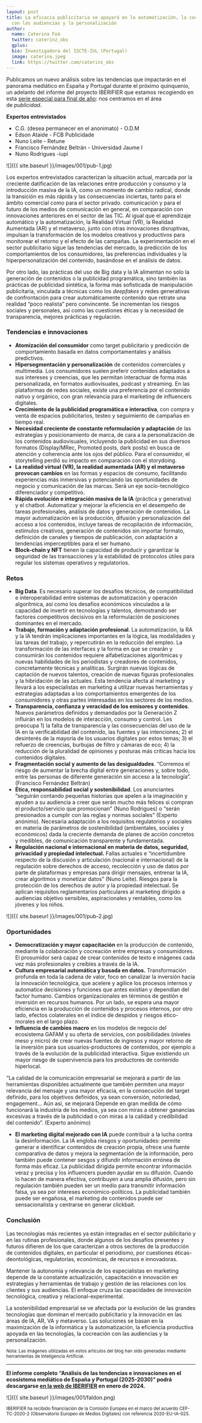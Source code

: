 ```yaml
---
layout: post
title: La eficacia publicitaria se apoyará en la automatización, la cocreación
  con las audiencias y la personalización
author:
  name: Caterina Foá
  twitter: caterinz_obs
  gplus:  
  bio: Investigadora del ISCTE-IUL (Portugal)
  image: caterina.jpeg
  link: https://twitter.com/caterinz_obs
---
```

Publicamos un nuevo análisis sobre las tendencias que impactarán en el panorama mediático en España y Portugal durante el próximo quinquenio, un adelanto del informe del proyecto IBERIFIER que estamos recogiendo en esta [serie especial para final de año](https://mip.umh.es/blog/2023/12/09/especial-tendencias-innovaciones-ecosistema-mediatico-de-espana-y-portugal-2025-2030/): nos centramos en el área de *publicidad*.

**Expertos entrevistados**

* C.G. (desea permanecer en el anonimato) - O.D.M
* Edson Ataide - FCB Publicidade
* Nuno Leite - Retune
* Francisco Fernández Beltrán - Universidad Jaume I
* Nuno Rodrigues -iupi

![]({{ site.baseurl }}/images/001/pub-1.jpg)

Los expertos entrevistados caracterizan la situación actual, marcada por la creciente datificación de las relaciones entre producción y consumo y la introducción masiva de la IA, como un momento de cambio radical, donde la transición es más rápida y las consecuencias inciertas, tanto para el ámbito comercial como para el sector privado. comunicación y para el futuro de los medios de comunicación en general, en comparación con innovaciones anteriores en el sector de las TIC. Al igual que el aprendizaje automático y la automatización, la Realidad Virtual (VR), la Realidad Aumentada (AR) y el metaverso, junto con otras innovaciones disruptivas, impulsan la transformación de los modelos creativos y productivos para monitorear el retorno y el efecto de las campañas. La experimentación en el sector publicitario sigue las tendencias del mercado, la predicción de los comportamientos de los consumidores, las preferencias individuales y la hiperpersonalización del contenido, basándose en el análisis de datos.

Por otro lado, las prácticas del uso de Big data y la IA alimentan no solo la generación de contenidos o la publicidad programática, sino también las prácticas de publicidad sintética, la forma más sofisticada de manipulación publicitaria, vinculada a técnicas como los *deepfakes* y redes generativas de confrontación para crear automáticamente contenido que retrate una realidad “poco realista” pero convincente. Se incrementan los riesgos sociales y personales, así como las cuestiones éticas y la necesidad de transparencia, mejores prácticas y regulación.

### Tendencias e innovaciones

* **Atomización del consumidor** como target publicitario y predicción de comportamiento basada en datos comportamentales y análisis predictivos.
* **Hipersegmentación y personalización** de contenidos comerciales y multimedia. Los consumidores suelen preferir contenidos adaptados a sus intereses y creencias, que les permitan interactuar de forma más personalizada, en formatos audiovisuales, podcast y streaming. En las plataformas de redes sociales, existe una preferencia por el contenido nativo y orgánico, con gran relevancia para el marketing de influencers digitales.
* **Crecimiento de la publicidad programática e interactiva**, con compra y venta de espacios publicitarios, testeo y seguimiento de campañas en tiempo real.
* **Necesidad creciente de constante reformulación y adaptación** de las estrategias y posicionamiento de marca, de cara a la personalización de los contenidos audiovisuales, incluyendo la publicidad en sus diversos formatos (Display/MRec, Promoted posts, dark posts) en busca de atención y coherencia ante los ojos del público. Para el consumidor, el storytelling perdió su impacto en comparación con el storydoing.
* **La realidad virtual (VR), la realidad aumentada (AR) y el metaverso provocan cambios** en las formas y espacios de consumo, facilitando experiencias más inmersivas y potenciando las oportunidades de negocio y comunicación de las marcas. Será un eje socio-tecnológico diferenciador y competitivo.
* **Rápida evolución e integración masiva de la IA** (práctica y generativa) y el chatbot. Automatizar y mejorar la eficiencia en el desempeño de tareas profesionales, análisis de datos y generación de contenidos. La mayor automatización en la producción, difusión y personalización del acceso a los contenidos, incluye tareas de recopilación de información, estímulos creativos, generación de contenidos sin importar formato, definición de canales y tiempos de publicación, con adaptación a tendencias imperceptibles para el ser humano.
* **Block-chain y NFT** tienen la capacidad de producir y garantizar la seguridad de las transacciones y la estabilidad de protocolos útiles para regular los sistemas operativos y regulatorios.

### Retos

* **Big Data**. Es necesario superar los desafíos técnicos, de compatibilidad e interoperabilidad entre sistemas de automatización y operación algorítmica, así como los desafíos económicos vinculados a la capacidad de invertir en tecnologías y talentos, demostrando ser factores competitivos decisivos en la reformulación de posiciones dominantes en el mercado.
* **Trabajo, formación y adaptación profesional**. La automatización, la RA y la IA tendrán implicaciones importantes en la lógica, las modalidades y las tareas del trabajo, y repercutirán en la reducción del empleo. La transformación de las interfaces y la forma en que se crearán y consumirán los contenidos requiere alfabetizaciones algorítmicas y nuevas habilidades de los periodistas y creadores de contenidos, concretamente técnicas y analíticas. Surgirán nuevas lógicas de captación de nuevos talentos, creación de nuevas figuras profesionales y la hibridación de las actuales. Esta tendencia afecta al marketing y llevará a los especialistas en marketing a utilizar nuevas herramientas y estrategias adaptadas a los comportamientos emergentes de los consumidores y otras partes interesadas en los sectores de los medios.
* **Transparencia, confianza y veracidad de los emisores y contenidos**. Nuevos parámetros definidos y demandados por la Generación Z influirán en los modelos de interacción, consumo y control. Les preocupa 1) la falta de transparencia y las consecuencias del uso de la IA en la verificabilidad del contenido, las fuentes y las intenciones; 2) el desinterés de la mayoría de los usuarios digitales por estos temas; 3) el refuerzo de creencias, burbujas de filtro y cámaras de eco; 4) la reducción de la pluralidad de opiniones y posturas más críticas hacia los contenidos digitales.
* **Fragmentación social y aumento de las desigualdades**. “Corremos el riesgo de aumentar la brecha digital entre generaciones y, sobre todo, entre las personas de diferente generación sin acceso a la tecnología”. (Francisco Fernández Beltrán)
* **Ética, responsabilidad social y sostenibilidad**. Los anunciantes “seguirán contando pequeñas historias que apelen a la imaginación y ayuden a su audiencia a creer que serán mucho más felices si compran el producto/servicio que promocionan” (Nuno Rodrigues) o “serán presionados a cumplir con las reglas y normas sociales” (Experto anónimo). Necesaria adaptación a los requisitos regulatorios y sociales en materia de parámetros de sostenibilidad (ambientales, sociales y económicos) dada la creciente demanda de planes de acción concretos y medibles, de comunicación transparente y fundamentada.
* **Regulación nacional e internacional en materia de datos, seguridad, privacidad y propiedad intelectual.** Fallas actuales e “incertidumbre respecto de la discusión y articulación (nacional e internacional) de la regulación sobre derechos de acceso, recolección y uso de datos por parte de plataformas y empresas para dirigir mensajes, entrenar la IA, crear algoritmos y monetizar datos” (Nuno Leite). Riesgos para la protección de los derechos de autor y la propiedad intelectual. Se aplican requisitos reglamentarios particulares al marketing dirigido a audiencias objetivo sensibles, aspiracionales y rentables, como los jóvenes y los niños.

![]({{ site.baseurl }}/images/001/pub-2.jpg)

### Oportunidades

* **Democratización y mayor capacitación** en la producción de contenido, mediante la colaboración y cocreación entre empresas y consumidores. El prosumidor será capaz de crear contenidos de texto e imágenes cada vez más profesionales y creíbles a través de la IA.
* **Cultura empresarial automática y basada en datos.** Transformación profunda en toda la cadena de valor, foco en canalizar la inversión hacia la innovación tecnológica, que acelere y agilice los procesos internos y automatice decisiones y funciones que antes existían y dependían del factor humano. Cambios organizacionales en términos de gestión e inversión en recursos humanos. Por un lado, se espera una mayor eficiencia en la producción de contenidos y procesos internos, por otro lado, efectos colaterales en el índice de despidos y riesgos ético-morales en el largo plazo.
* **Influencia de cambios macro** en los modelos de negocio del ecosistema GAFAM y su oferta de servicios, con posibilidades (niveles meso y micro) de crear nuevas fuentes de ingresos y mayor retorno de la inversión para sus usuarios-productores de contenidos, por ejemplo a través de la evolución de la publicidad interactiva. Sigue existiendo un mayor riesgo de supervivencia para los productores de contenido hiperlocal.

“La calidad de la comunicación empresarial se mejorará a partir de las herramientas disponibles actualmente que también permiten una mayor relevancia del mensaje y una mayor eficacia, en la consecución del target definido, para los objetivos definidos, ya sean conversión, notoriedad, engagement… Aún así, se mejorará Depende en gran medida de cómo funcionará la industria de los medios, ya sea con miras a obtener ganancias excesivas a través de la publicidad o con miras a la calidad y credibilidad del contenido”. (Experto anónimo)

* **El marketing digital mejorado con IA** puede contribuir a la lucha contra la desinformación. La IA engloba riesgos y oportunidades: permite generar e identificar contenidos de creación propia, ofrece una fuente comparativa de datos y mejora la segmentación de la información, pero también puede contener sesgos y difundir información errónea de forma más eficaz. La publicidad dirigida permite encontrar información veraz y precisa y los influencers pueden ayudar en su difusión. Cuando lo hacen de manera efectiva, contribuyen a una amplia difusión, pero sin regulación también pueden ser un medio para transmitir información falsa, ya sea por intereses económico-políticos. La publicidad también puede ser engañosa, el marketing de contenidos puede ser sensacionalista y centrarse en generar clickbait.

### Conclusión

Las tecnologías más recientes ya están integradas en el sector publicitario y en las rutinas profesionales, donde algunos de los desafíos presentes y futuros difieren de los que caracterizan a otros sectores de la producción de contenidos digitales, en particular el periodismo, por cuestiones éticas-deontológicas, regulatorias, económicas, de recursos e innovadoras.

Mantener la autonomía y relevancia de los especialistas en marketing depende de la constante actualización, capacitación e innovación en estrategias y herramientas de trabajo y gestión de las relaciones con los clientes y sus audiencias. El enfoque cruza las capacidades de innovación tecnológica, creativa y relacional-experimental.

La sostenibilidad empresarial se ve afectada por la evolución de las grandes tecnologías que dominan el mercado publicitario y la innovación en las áreas de IA, AR, VA y metaverso. Las soluciones se basan en la maximización de la informática y la automatización, la eficiencia productiva apoyada en las tecnologías, la cocreación con las audiencias y la personalización.

<sup>Nota: Las imágenes utilizadas en estos artículos del blog han sido generadas mediante herramientas de Inteligencia Artificial.

* * *

**El informe completo “Análisis de las tendencias e innovaciones en el ecosistema mediático de España y Portugal (2025-2030)” podrá descargarse [en la web de IBERIFIER](https://iberifier.eu/resultados/) en enero de 2024.**

![]({{ site.baseurl }}/images/001/faldon.png)

<sup>IBERIFIER ha recibido financiación de la Comisión Europea en el marco del acuerdo CEF-TC-2020-2 (Observatorio Europeo de Medios Digitales) con referencia 2020-EU-IA-025.<sup>